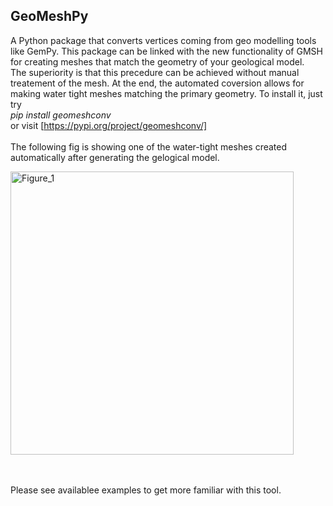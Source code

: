## GeoMeshPy

A Python package that converts vertices coming from geo modelling tools like GemPy. This package can be linked with the new functionality of GMSH for
creating meshes that match the geometry of your geological model. <br>
The superiority is that this precedure can be achieved without manual treatement of the mesh. At the end, the automated coversion allows for making
water tight meshes matching the primary geometry.
To install it, just try <br>
_pip install geomeshconv_
<br>
or visit [https://pypi.org/project/geomeshconv/]
<br><br>
The following fig is showing one of the water-tight meshes created automatically after generating the gelogical model. <br>

<img width="453" alt="Figure_1" src="https://user-images.githubusercontent.com/62764899/159875216-67d5f557-452f-4721-9e17-1fd123e085a1.png">

<br><br>
Please see availablee examples to get more familiar with this tool.
